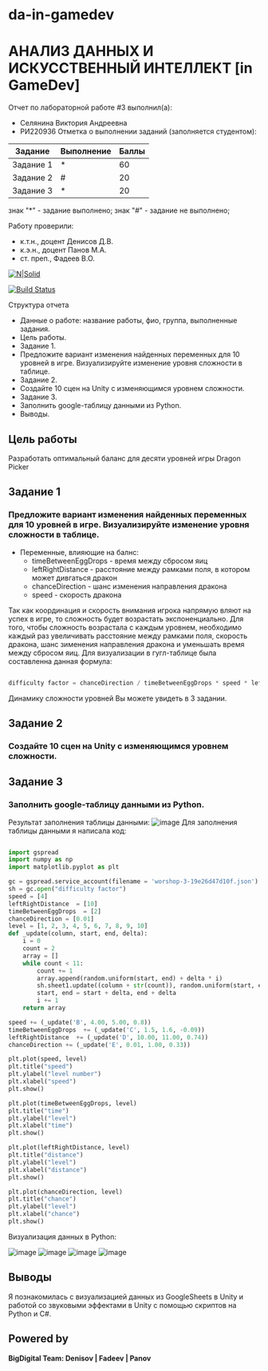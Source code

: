 # da-in-gamedev
# АНАЛИЗ ДАННЫХ И ИСКУССТВЕННЫЙ ИНТЕЛЛЕКТ [in GameDev]
Отчет по лабораторной работе #3 выполнил(а):
- Селянина Виктория Андреевна
- РИ220936
Отметка о выполнении заданий (заполняется студентом):

| Задание | Выполнение | Баллы |
| ------ | ------ | ------ |
| Задание 1 | * | 60 |
| Задание 2 | # | 20 |
| Задание 3 | * | 20 |

знак "*" - задание выполнено; знак "#" - задание не выполнено;

Работу проверили:
- к.т.н., доцент Денисов Д.В.
- к.э.н., доцент Панов М.А.
- ст. преп., Фадеев В.О.

[![N|Solid](https://cldup.com/dTxpPi9lDf.thumb.png)](https://nodesource.com/products/nsolid)

[![Build Status](https://travis-ci.org/joemccann/dillinger.svg?branch=master)](https://travis-ci.org/joemccann/dillinger)

Структура отчета

- Данные о работе: название работы, фио, группа, выполненные задания.
- Цель работы.
- Задание 1.
- Предложите вариант изменения найденных переменных для 10 уровней в игре. Визуализируйте изменение уровня сложности в таблице. 
- Задание 2.
- Создайте 10 сцен на Unity с изменяющимся уровнем сложности.
- Задание 3.
- Заполнить google-таблицу данными из Python.
- Выводы.

## Цель работы
Разработать оптимальный баланс для десяти уровней игры Dragon Picker

## Задание 1
### Предложите вариант изменения найденных переменных для 10 уровней в игре. Визуализируйте изменение уровня сложности в таблице. 

- Переменные, влияющие на балнс:
  - timeBetweenEggDrops - время между сбросом яиц
  - leftRightDistance - расстояние между рамками поля, в котором может дивгаться дракон
  - chanceDirection - шанс изменения направления дракона
  - speed - скорость дракона
 
Так как координация и скорость внимания игрока напрямую вляют на успех в игре, то сложность будет возрастать экспоненциально. Для того, чтобы сложность возрастала с каждым уровнем, необходимо каждый раз увеличивать расстояние между рамками поля, скорость дракона, шанс зименения направления дракона и уменьшать время между сбросом яиц. Для визуализации в гугл-таблице была составленна данная формула:

```py

difficulty factor = chanceDirection / timeBetweenEggDrops * speed * leftRightDistance

```
Динамику сложности уровней Вы можете увидеть в 3 задании.

## Задание 2
### Создайте 10 сцен на Unity с изменяющимся уровнем сложности.


## Задание 3
### Заполнить google-таблицу данными из Python.
Результат заполнения таблицы данными:
![image](https://github.com/Eiasav/da-in-gamedev/assets/130223999/a0cd6f89-9867-425d-b00e-b4d56203b865)
Для заполнения таблицы данными я написала код:
```py

import gspread
import numpy as np
import matplotlib.pyplot as plt

gc = gspread.service_account(filename = 'worshop-3-19e26d47d10f.json')
sh = gc.open("difficulty factor")
speed = [4]
leftRightDistance  = [10]
timeBetweenEggDrops  = [2]
chanceDirection = [0.01]
level = [1, 2, 3, 4, 5, 6, 7, 8, 9, 10]
def _update(column, start, end, delta):
    i = 0
    count = 2
    array = []
    while count < 11:
        count += 1
        array.append(random.uniform(start, end) + delta * i)
        sh.sheet1.update((column + str(count)), random.uniform(start, end) + delta * i)
        start, end = start + delta, end + delta
        i += 1
    return array

speed += (_update('B', 4.00, 5.00, 0.8))
timeBetweenEggDrops  += (_update('C', 1.5, 1.6, -0.09))
leftRightDistance  += (_update('D', 10.00, 11.00, 0.74))
chanceDirection += (_update('E', 0.01, 1.00, 0.33))

plt.plot(speed, level)
plt.title("speed")
plt.ylabel("level number")
plt.xlabel("speed")
plt.show()

plt.plot(timeBetweenEggDrops, level)
plt.title("time")
plt.ylabel("level")
plt.xlabel("time")
plt.show()

plt.plot(leftRightDistance, level)
plt.title("distance")
plt.ylabel("level")
plt.xlabel("distance")
plt.show()

plt.plot(chanceDirection, level)
plt.title("chance")
plt.ylabel("level")
plt.xlabel("chance")
plt.show()

```
Визуализация данных в Python:

![image](https://github.com/Eiasav/da-in-gamedev/assets/130223999/99f87f2a-adf8-4605-8f2c-c86a0738b5e8)
![image](https://github.com/Eiasav/da-in-gamedev/assets/130223999/c14f8f5e-f133-412e-b3e4-725969ca112f)
![image](https://github.com/Eiasav/da-in-gamedev/assets/130223999/2a5d4c67-4b17-4fea-9c04-6c5dea9a7f26)
![image](https://github.com/Eiasav/da-in-gamedev/assets/130223999/28307074-4628-4152-a861-bd7a45b71454)


## Выводы

Я познакомилась с визуализацией данных из GoogleSheets в Unity и работой со звуковыми эффектами в Unity с помощью скриптов на Python и C#.

## Powered by

**BigDigital Team: Denisov | Fadeev | Panov**
